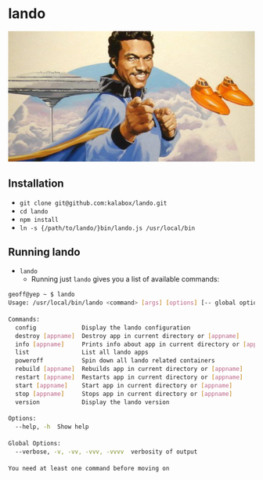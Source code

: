 # lando

![Lando](lando.jpg)

Installation
---

* `git clone git@github.com:kalabox/lando.git`
* `cd lando`
* `npm install`
* `ln -s {/path/to/lando/}bin/lando.js /usr/local/bin`

Running lando
---

* `lando`
  * Running just `lando` gives you a list of available commands:

```bash
geoff@yep ~ $ lando
Usage: /usr/local/bin/lando <command> [args] [options] [-- global options]

Commands:
  config             Display the lando configuration
  destroy [appname]  Destroy app in current directory or [appname]
  info [appname]     Prints info about app in current directory or [appname]
  list               List all lando apps
  poweroff           Spin down all lando related containers
  rebuild [appname]  Rebuilds app in current directory or [appname]
  restart [appname]  Restarts app in current directory or [appname]
  start [appname]    Start app in current directory or [appname]
  stop [appname]     Stops app in current directory or [appname]
  version            Display the lando version

Options:
  --help, -h  Show help                                                [boolean]

Global Options:
  --verbose, -v, -vv, -vvv, -vvvv  verbosity of output

You need at least one command before moving on
```
